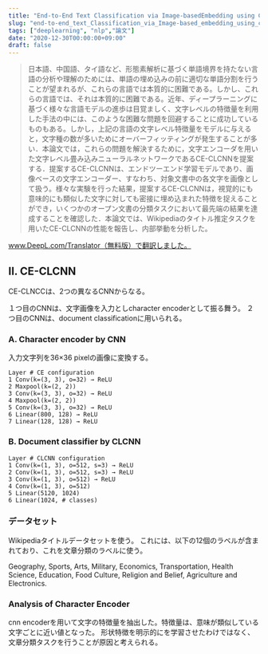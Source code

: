 ```yaml
---
title: "End-to-End Text Classification via Image-basedEmbedding using Character-level Networks"
slug: "end-to-end_text_Classification_via_Image-based_embedding_using_character-level_networks"
tags: ["deeplearning", "nlp","論文"]
date: "2020-12-30T00:00:00+09:00"
draft: false
---
```


> 日本語、中国語、タイ語など、形態素解析に基づく単語境界を持たない言語の分析や理解のためには、単語の埋め込みの前に適切な単語分割を行うことが望まれるが、これらの言語では本質的に困難である。しかし、これらの言語では、それは本質的に困難である。近年、ディープラーニングに基づく様々な言語モデルの進歩は目覚ましく、文字レベルの特徴量を利用した手法の中には、このような困難な問題を回避することに成功しているものもある。しかし，上記の言語の文字レベル特徴量をモデルに与えると，文字種の数が多いためにオーバーフィッティングが発生することが多い．本論文では，これらの問題を解決するために，文字エンコーダを用いた文字レベル畳み込みニューラルネットワークであるCE-CLCNNを提案する．提案するCE-CLCNNは、エンドツーエンド学習モデルであり、画像ベースの文字エンコーダー、すなわち、対象文書中の各文字を画像として扱う。様々な実験を行った結果，提案するCE-CLCNNは，視覚的にも意味的にも類似した文字に対しても密接に埋め込まれた特徴を捉えることができ，いくつかのオープン文書の分類タスクにおいて最先端の結果を達成することを確認した．本論文では、Wikipediaのタイトル推定タスクを用いたCE-CLCNNの性能を報告し、内部挙動を分析した。

www.DeepL.com/Translator（無料版）で翻訳しました。

## II. CE-CLCNN
CE-CLNCCは、2つの異なるCNNからなる。

１つ目のCNNは、文字画像を入力としcharacter encoderとして振る舞う。
２つ目のCNNは、document classificationに用いられる。

### A. Character encoder by CNN
入力文字列を36×36 pixelの画像に変換する。

```
Layer # CE configuration
1 Conv(k=(3, 3), o=32) → ReLU
2 Maxpool(k=(2, 2))
3 Conv(k=(3, 3), o=32) → ReLU
4 Maxpool(k=(2, 2))
5 Conv(k=(3, 3), o=32) → ReLU
6 Linear(800, 128) → ReLU
7 Linear(128, 128) → ReLU
```


### B. Document classifier by CLCNN

```
Layer # CLCNN configuration
1 Conv(k=(1, 3), o=512, s=3) → ReLU
2 Conv(k=(1, 3), o=512, s=3) → ReLU
3 Conv(k=(1, 3), o=512) → ReLU
4 Conv(k=(1, 3), o=512)
5 Linear(5120, 1024)
6 Linear(1024, # classes)
```

### データセット
Wikipediaタイトルデータセットを使う。
これには、以下の12個のラベルが含まれており、これを文章分類のラベルに使う。

Geography, Sports, Arts, Military, Economics, Transportation, Health Science, Education, Food Culture, Religion and Belief, Agriculture and Electronics. 

### Analysis of Character Encoder
cnn encoderを用いて文字の特徴量を抽出した。特徴量は、意味が類似している文字ごとに近い値となった。
形状特徴を明示的にを学習させたわけではなく、文章分類タスクを行うことが原因と考えられる。



